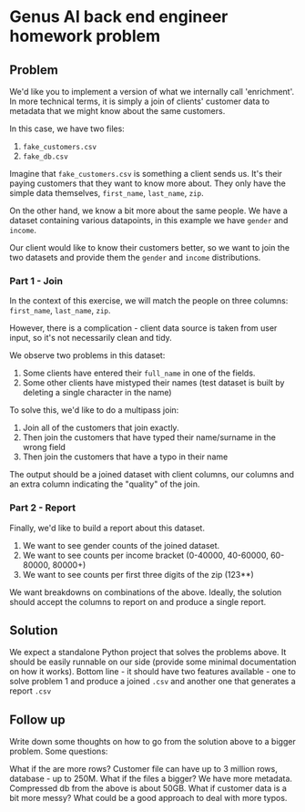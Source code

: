 # Genus AI back end engineer homework problem

## Problem

We'd like you to implement a version of what we internally call 'enrichment'. In more technical terms,
it is simply a join of clients' customer data to metadata that we might know about the same customers.

In this case, we have two files:
1) `fake_customers.csv`
2) `fake_db.csv`

Imagine that `fake_customers.csv` is something a client sends us. It's their paying customers that they want to know more about.
They only have the simple data themselves, `first_name`, `last_name`, `zip`.

On the other hand, we know a bit more about the same people. We have a dataset containing various datapoints, 
in this example we have `gender` and `income`.

Our client would like to know their customers better, so we want to join the two datasets and provide them
the `gender` and `income` distributions.

### Part 1 - Join

In the context of this exercise, we will match the people on three columns: `first_name`, `last_name`, `zip`.

However, there is a complication - client data source is taken from user input, so it's not necessarily clean and tidy.

We observe two problems in this dataset:
  1) Some clients have entered their `full_name` in one of the fields.
  2) Some other clients have mistyped their names (test dataset is built by deleting a single character in the name)
  
To solve this, we'd like to do a multipass join:
  1) Join all of the customers that join exactly.
  2) Then join the customers that have typed their name/surname in the wrong field
  3) Then join the customers that have a typo in their name
  
The output should be a joined dataset with client columns, our columns and an extra column indicating the "quality" of the join.

### Part 2 - Report

Finally, we'd like to build a report about this dataset.

1) We want to see gender counts of the joined dataset.
2) We want to see counts per income bracket (0-40000, 40-60000, 60-80000, 80000+)
3) We want to see counts per first three digits of the zip (123**)

We want breakdowns on combinations of the above. Ideally, the solution should accept the columns to report on and produce a single report.

## Solution

We expect a standalone Python project that solves the problems above. It should be easily runnable on our side (provide some minimal documentation on how it
works). Bottom line - it should have two features available - one to solve problem 1 and produce a joined `.csv`
and another one that generates a report `.csv`

## Follow up

Write down some thoughts on how to go from the solution above to a bigger problem. Some questions:

What if the are more rows? Customer file can have up to 3 million rows, database - up to 250M.
What if the files a bigger? We have more metadata. Compressed db from the above is about 50GB.
What if customer data is a bit more messy? What could be a good approach to deal with more typos.
